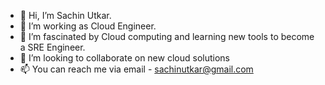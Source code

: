 - 👋 Hi, I’m Sachin Utkar.
- 👀 I’m working as Cloud Engineer.
- 🌱 I’m fascinated by Cloud computing and learning new tools to become a SRE Engineer.
- 💞️ I’m looking to collaborate on new cloud solutions
- 📫 You can reach me via email - sachinutkar@gmail.com

<!---
utkardevops/utkardevops is a ✨ special ✨ repository because its `README.md` (this file) appears on your GitHub profile.
You can click the Preview link to take a look at your changes.
--->
